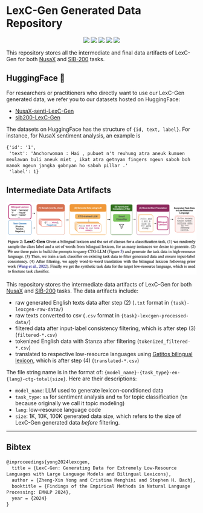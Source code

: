# LexC-Gen Generated Data Repository

<p align="center">
    <a href="https://huggingface.co/papers/2402.14086"><img src="https://badgen.net/static/featured/⭐️ HF Daily Papers/orange" /></a>
    <a href="https://arxiv.org/abs/2402.14086"><img src="https://badgen.net/static/arxiv/2402.14086/blue" /></a>
    <a href="https://x.com/yong_zhengxin/status/1760862095027871925?s=20"><img src="https://badgen.net/static/Twitter/summary/blue?icon=twitter" /></a>
    <a href="https://github.com/BatsResearch/LexC-Gen"><img src="https://badgen.net/static/repo/code/yellow?icon=github" /></a>
    <a href="https://github.com/BatsResearch/LexC-Gen-Data-Archive"><img src="https://badgen.net/static/repo/data artifacts/yellow?icon=github" /></a>
</p>


This repository stores all the intermediate and final data artifacts of LexC-Gen for both [NusaX](https://aclanthology.org/2023.eacl-main.57/) and [SIB-200](https://arxiv.org/abs/2309.07445) tasks. 

## HuggingFace 🤗 

For researchers or practitioners who directly want to use our LexC-Gen generated data, we refer you to our datasets hosted on HuggingFace:
- [NusaX-senti-LexC-Gen](https://huggingface.co/datasets/BatsResearch/NusaX-senti-LexC-Gen)
- [sib200-LexC-Gen](https://huggingface.co/datasets/BatsResearch/sib200-LexC-Gen)

The datasets on HuggingFace has the structure of `{id, text, label}`. For instance, for NusaX sentiment analysis, an example is 
```
{'id': '1',
 'text': 'Anchorwoman : Hai , pubuet n't reuhung atra aneuk kumuen meulawan buli aneuk miet , ikat atra getnyan fingers ngeun saboh boh manok ngeun jangka gobnyan ho saboh pillar .'
 'label': 1}
```

## Intermediate Data Artifacts

![LexC-Gen overview](lexcgen-figure.png)

This repository stores the intermediate data artifacts of LexC-Gen for both [NusaX](https://aclanthology.org/2023.eacl-main.57/) and [SIB-200](https://arxiv.org/abs/2309.07445) tasks. The data artifacts include:
- raw generated English texts data after step (2) (`.txt` format in `{task}-lexcgen-raw-data/`)
- raw texts converted to csv (`.csv` format in `{task}-lexcgen-processed-data/`)
- filtered data after input-label consistency filtering, which is after step (3) (`filtered-*.csv`)
- tokenized English data with Stanza after filtering (`tokenized_filtered-*.csv`)
- translated to respective low-resource languages using [Gatitos bilingual lexicon](https://aclanthology.org/2023.emnlp-main.26/), which is after step (4) (`translated-*.csv`)

The file string name is in the format of: `{model_name}-{task_type}-en-{lang}-ctg-total{size}`. Here are their descriptions:
- `model_name`: LLM used to generate lexicon-conditioned data
- `task_type`: `sa` for sentiment analysis and `tm` for topic classification (`tm` because originally we call it topic modeling)
- `lang`: low-resource language code
- `size`: 1K, 10K, 100K generated data size, which refers to the size of LexC-Gen generated data *before* filtering.
  
---

## Bibtex
```
@inproceedings{yong2024lexcgen,
  title = {LexC-Gen: Generating Data for Extremely Low-Resource Languages with Large Language Models and Bilingual Lexicons},
  author = {Zheng-Xin Yong and Cristina Menghini and Stephen H. Bach},
  booktitle = {Findings of the Empirical Methods in Natural Language Processing: EMNLP 2024},
  year = {2024}
}
```
